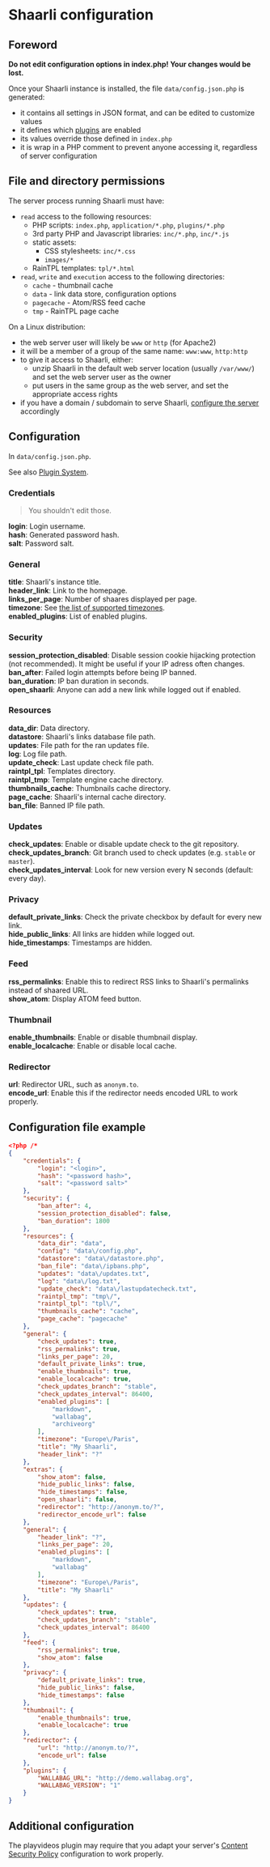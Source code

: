 # Shaarli configuration

## Foreword

**Do not edit configuration options in index.php! Your changes would be lost.** 

Once your Shaarli instance is installed, the file `data/config.json.php` is generated:
* it contains all settings in JSON format, and can be edited to customize values
* it defines which [plugins](Plugin-System) are enabled[](.html)
* its values override those defined in `index.php`
* it is wrap in a PHP comment to prevent anyone accessing it, regardless of server configuration

## File and directory permissions

The server process running Shaarli must have:
- `read` access to the following resources:
    - PHP scripts: `index.php`, `application/*.php`, `plugins/*.php`
    - 3rd party PHP and Javascript libraries: `inc/*.php`, `inc/*.js`
    - static assets:
        - CSS stylesheets: `inc/*.css`
        - `images/*`
    - RainTPL templates: `tpl/*.html`
- `read`, `write` and `execution` access to the following directories:
    - `cache` - thumbnail cache
    - `data` - link data store, configuration options
    - `pagecache` - Atom/RSS feed cache
    - `tmp` - RainTPL page cache

On a Linux distribution:
- the web server user will likely be `www` or `http` (for Apache2)
- it will be a member of a group of the same name: `www:www`, `http:http`
- to give it access to Shaarli, either:
    - unzip Shaarli in the default web server location (usually `/var/www/`) and set the web server user as the owner
    - put users in the same group as the web server, and set the appropriate access rights
- if you have a domain / subdomain to serve Shaarli, [configure the server](Server-configuration) accordingly[](.html)

## Configuration

In `data/config.json.php`.

See also [Plugin System](Plugin-System.html).

### Credentials
 
> You shouldn't edit those.

**login**: Login username.  
**hash**: Generated password hash.  
**salt**: Password salt.

### General

**title**: Shaarli's instance title.  
**header_link**: Link to the homepage.  
**links_per_page**: Number of shaares displayed per page.  
**timezone**: See [the list of supported timezones](http://php.net/manual/en/timezones.php).  
**enabled_plugins**: List of enabled plugins.

### Security

**session_protection_disabled**: Disable session cookie hijacking protection (not recommended). 
It might be useful if your IP adress often changes.  
**ban_after**: Failed login attempts before being IP banned.  
**ban_duration**: IP ban duration in seconds.  
**open_shaarli**: Anyone can add a new link while logged out if enabled.  

### Resources

**data_dir**: Data directory.  
**datastore**: Shaarli's links database file path.  
**updates**: File path for the ran updates file.  
**log**: Log file path.  
**update_check**: Last update check file path.  
**raintpl_tpl**: Templates directory.  
**raintpl_tmp**: Template engine cache directory.  
**thumbnails_cache**: Thumbnails cache directory.  
**page_cache**: Shaarli's internal cache directory.  
**ban_file**: Banned IP file path.

### Updates

**check_updates**: Enable or disable update check to the git repository.  
**check_updates_branch**: Git branch used to check updates (e.g. `stable` or `master`).  
**check_updates_interval**: Look for new version every N seconds (default: every day).

### Privacy

**default_private_links**: Check the private checkbox by default for every new link.  
**hide_public_links**: All links are hidden while logged out.  
**hide_timestamps**: Timestamps are hidden.

### Feed

**rss_permalinks**: Enable this to redirect RSS links to Shaarli's permalinks instead of shaared URL.  
**show_atom**: Display ATOM feed button.

### Thumbnail

**enable_thumbnails**: Enable or disable thumbnail display.  
**enable_localcache**: Enable or disable local cache.

### Redirector

**url**: Redirector URL, such as `anonym.to`.  
**encode_url**: Enable this if the redirector needs encoded URL to work properly.

## Configuration file example

```json
<?php /*
{
    "credentials": {
        "login": "<login>",
        "hash": "<password hash>",
        "salt": "<password salt>"
    },
    "security": {
        "ban_after": 4,
        "session_protection_disabled": false,
        "ban_duration": 1800
    },
    "resources": {
        "data_dir": "data",
        "config": "data\/config.php",
        "datastore": "data\/datastore.php",
        "ban_file": "data\/ipbans.php",
        "updates": "data\/updates.txt",
        "log": "data\/log.txt",
        "update_check": "data\/lastupdatecheck.txt",
        "raintpl_tmp": "tmp\/",
        "raintpl_tpl": "tpl\/",
        "thumbnails_cache": "cache",
        "page_cache": "pagecache"
    },
    "general": {
        "check_updates": true,
        "rss_permalinks": true,
        "links_per_page": 20,
        "default_private_links": true,
        "enable_thumbnails": true,
        "enable_localcache": true,
        "check_updates_branch": "stable",
        "check_updates_interval": 86400,
        "enabled_plugins": [
            "markdown",
            "wallabag",
            "archiveorg"
        ],
        "timezone": "Europe\/Paris",
        "title": "My Shaarli",
        "header_link": "?"
    },
    "extras": {
        "show_atom": false,
        "hide_public_links": false,
        "hide_timestamps": false,
        "open_shaarli": false,
        "redirector": "http://anonym.to/?",
        "redirector_encode_url": false
    },
    "general": {
        "header_link": "?",
        "links_per_page": 20,
        "enabled_plugins": [
            "markdown",
            "wallabag"
        ],
        "timezone": "Europe\/Paris",
        "title": "My Shaarli"
    },
    "updates": {
        "check_updates": true,
        "check_updates_branch": "stable",
        "check_updates_interval": 86400
    },
    "feed": {
        "rss_permalinks": true,
        "show_atom": false
    },
    "privacy": {
        "default_private_links": true,
        "hide_public_links": false,
        "hide_timestamps": false
    },
    "thumbnail": {
        "enable_thumbnails": true,
        "enable_localcache": true
    },
    "redirector": {
        "url": "http://anonym.to/?",
        "encode_url": false
    },
    "plugins": {
        "WALLABAG_URL": "http://demo.wallabag.org",
        "WALLABAG_VERSION": "1"
    }
}
```

## Additional configuration

The playvideos plugin may require that you adapt your server's 
[Content Security Policy](https://github.com/shaarli/Shaarli/blob/master/plugins/playvideos/README.md#troubleshooting) 
configuration to work properly.[](.html)

